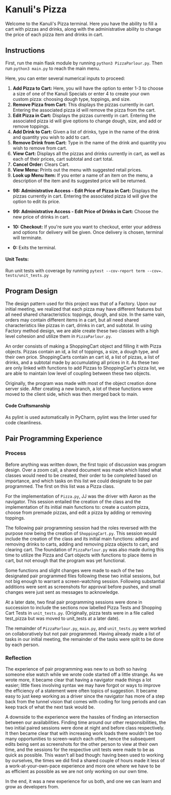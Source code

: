 # Kanuli's Pizza
Welcome to the Kanuli's Pizza terminal. Here you have the ability to fill a cart with pizzas and drinks, along with the administrative ability to change the price of each pizza item and drinks in cart.

## Instructions
First, run the main flask module by running `python3 PizzaParlour.py`. Then run `python3 main.py` to reach the main menu.

Here, you can enter several numerical inputs to proceed:
1. **Add Pizza to Cart:** Here, you will have the option to enter 1-3 to choose a size of one of the Kanuli Specials or enter 4 to create your own custom pizza: 
choosing dough type, toppings, and size.
2. **Remove Pizza from Cart:** This displays the pizzas currently in cart. Entering the associated pizza id will remove the pizza from the cart.
3. **Edit Pizza in Cart:** Displays the pizzas currently in cart. Entering the associated pizza id will give options to change dough, size, and add or remove toppings.
4. **Add Drink to Cart:** Given a list of drinks, type in the name of the drink and quantity you wish to add to cart.
5. **Remove Drink from Cart:** Type in the name of the drink and quantity you wish to remove from cart.
6. **View Cart:** Displays all the pizzas and drinks currently in cart, as well as each of their prices, cart subtotal and cart total.
7. **Cancel Order:** Clears Cart.
8. **View Menu:** Prints out the menu with suggested retail prices.
9. **Look up Menu Item:** If you enter a name of an item on the menu, a description of the item and its suggested price will be returned. 

* **98: Administrative Access - Edit Price of Pizza in Cart:** Displays the pizzas currently in cart. Entering the associated pizza id will give the option to edit its price.
* **99: Administrative Access - Edit Price of Drinks in Cart:** Choose the new price of drinks in cart.

* **10: Checkout:** If you're sure you want to checkout, enter your address and options for delivery will be given. Once delivery is chosen, terminal will terminate.
* **0:** Exits the terminal.

#### Unit Tests:
Run unit tests with coverage by running `pytest --cov-report term --cov=. tests/unit_tests.py`

## Program Design
  The design pattern used for this project was that of a Factory. Upon our initial meeting, we realized that each pizza may have different features but all need shared characteristics: toppings, dough, and size. In the same vain, orders may contain different items in a cart, but all need shared characteristics like pizzas in cart, drinks in cart, and subtotal. In using Factory method design, we are able create these two classes with a high level cohesion and utilize them in `PizzaParlour.py`.

  An order consists of making a ShoppingCart object and filling it with Pizza objects. Pizzas contain an id, a list of toppings, a size, a dough type, and their own price. ShoppingCarts contain an cart id, a list of pizzas, a list of drinks, and a subtotal made by accumulating all prices in it. As these two are only linked with functions to add Pizzas to ShoppingCart's pizza list, we are able to maintain low level of coupling between these two objects.

  Originally, the program was made with most of the object creation done server side. After creating a new branch, a lot of these functions were moved to the client side, which was then merged back to main.

#### Code Craftsmanship
As pylint is used automatically in PyCharm, pylint was the linter used for code cleanliness.

## Pair Programming Experience
### Process
  Before anything was written down, the first topic of discussion was program design. Over a zoom call, a shared document was made which listed what classes would need to be created, their order to be completed based on importance, and which tasks on this list we could designate to be pair programmed. The first on this list was a Pizza class.
  
  For the implementation of `Pizza.py`, JJ was the driver with Aaron as the navigator. This session entailed the creation of the class and the implementation of its initial main functions to: create a custom pizza, choose from premade pizzas, and edit a pizza by adding or removing toppings. 
  
  The following pair programming session had the roles reversed with the purpose now being the creation of `ShoppingCart.py`. This session would include the creation of the class and its initial main functions: adding and removing drinks to carts, adding and removing pizza objects to cart, and clearing cart. The foundation of `PizzaParlour.py` was also made during this time to utilize the Pizza and Cart objects with functions to place items in cart, but not enough that the program was yet functional.
  
  Some functions and slight changes were made to each of the two designated pair programmed files following these two initial sessions, but not big enough to warrant a screen-watching session.  Following substantial additions were sent as screenshots for approval before pushes, and small changes were just sent as messages to acknowledge.
  
  At a later date,  two final pair programming sessions were done in succession to include the sections now labelled Pizza Tests and Shopping Cart Tests in `unit_tests.py`. (Originally, pizza tests were in a file called test_pizza but was moved to unit_tests at a later date).
  
  The remainder of `PizzaParlour.py`, `main.py`, and `unit_tests.py` were worked on collaboratively but not pair programmed. Having already made a list of tasks in our initial meeting, the remainder of the tasks were split to be done by each person.
  
### Reflection
  The experience of pair programming was new to us both so having someone else watch while we wrote code started off a little strange. As we wrote more, it became clear that having a navigator made things a lot easier; little fixes involving syntax we may have forgot or ways to improve the efficiency of a statement were often topics of suggestion. It became easy to just keep working as a driver since the navigator has more of a step back from the tunnel vision that comes with coding for long periods and can keep track of what the next task would be.

  A downside to the experience were the hassles of finding an intersection between our availabilities. Finding time around our other responsibilities, the two initial paired sessions were done at night and before class respectively. It then became clear that with increasing work loads there wouldn't be too many opportunities to screen-watch each other, hence the subsequent edits being sent as screenshots for the other person to view at their own time, and the sessions for the respective unit tests were made to be as quick as possible. This wasn't all bad though: having been used to working by ourselves, the times we did find a shared couple of hours made it less of a work-at-your-own-pace experience and more one where we have to be as efficient as possible as we are not only working on our own time.
  
  In the end, it was a new experience for us both, and one we can learn and grow as developers from.
